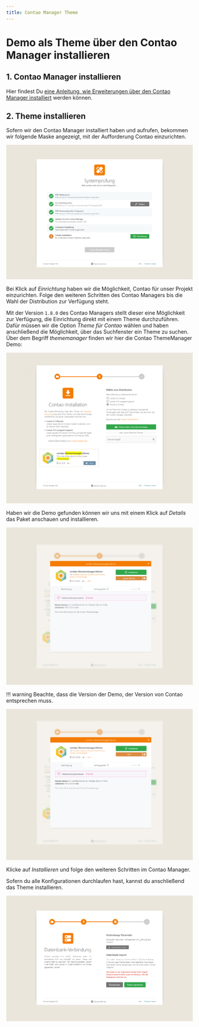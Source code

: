 ```yaml
---
title: Contao Manager Theme
---
```


# Demo als Theme über den Contao Manager installieren

## 1. Contao Manager installieren
Hier findest Du [eine Anleitung, wie Erweiterungen über den Contao Manager installiert](https://docs.contao.org/manual/de/installation/erweiterungen-installieren/) werden können.

## 2. Theme installieren
Sofern wir den Contao Manager installiert haben und aufrufen, bekommen wir folgende Maske angezeigt, mit der Aufforderung Contao einzurichten.

![product-installer.png](../../../assets/contao-manager/theme-setup.png)

Bei Klick auf _Einrichtung_ haben wir die Möglichkeit, Contao für unser Projekt einzurichten. Folge den weiteren Schritten des Contao Managers bis die Wahl der Distribution zur Verfügung steht.

Mit der Version `1.8.0` des Contao Managers stellt dieser eine Möglichkeit zur Verfügung, die Einrichtung direkt mit einem Theme durchzuführen.
Dafür müssen wir die Option _Theme für Contao_ wählen und haben anschließend die Möglichkeit, über das Suchfenster ein Theme zu suchen. Über dem Begriff _thememanager_ finden wir hier die Contao ThemeManager Demo:

![product-installer.png](../../../assets/contao-manager/theme-theme.png)

Haben wir die Demo gefunden können wir uns mit einem Klick auf _Details_ das Paket anschauen und installieren. 

![product-installer.png](../../../assets/contao-manager/theme-current-version.png)

!!! warning 
    Beachte, dass die Version der Demo, der Version von Contao entsprechen muss. 

![product-installer.png](../../../assets/contao-manager/theme-fixed-version.png)

Klicke auf _Installieren_ und folge den weiteren Schritten im Contao Manager.

Sofern du alle Konfigurationen durchlaufen hast, kannst du anschließend das Theme installieren.

![product-installer.png](../../../assets/contao-manager/theme-install.png)
